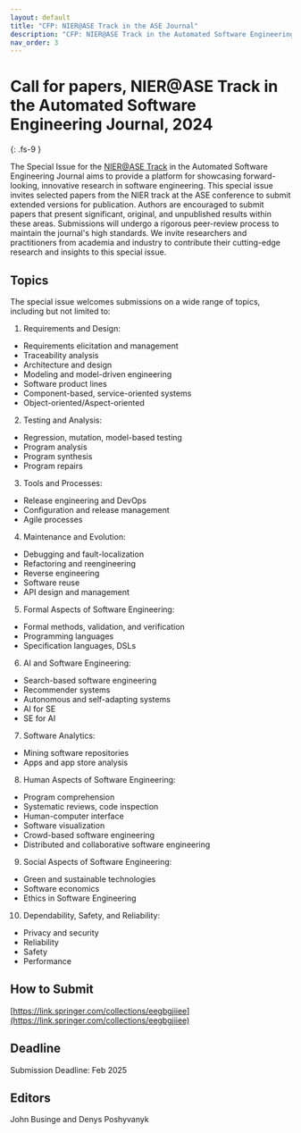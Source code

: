 ```yaml
---
layout: default
title: "CFP: NIER@ASE Track in the ASE Journal"
description: "CFP: NIER@ASE Track in the Automated Software Engineering Journal"
nav_order: 3
---
```


# Call for papers, NIER@ASE Track in the Automated Software Engineering Journal, 2024
{: .fs-9 }

The Special Issue for the [NIER@ASE Track](https://conf.researchr.org/track/ase-2024/ase-2024-nier-track) in the Automated Software Engineering Journal aims to provide a platform for showcasing forward-looking, innovative research in software engineering. This special issue invites selected papers from the NIER track at the ASE conference to submit extended versions for publication.
Authors are encouraged to submit papers that present significant, original, and unpublished results within these areas. Submissions will undergo a rigorous peer-review process to maintain the journal's high standards. We invite researchers and practitioners from academia and industry to contribute their cutting-edge research and insights to this special issue.

## Topics 

The special issue welcomes submissions on a wide range of topics, including but not limited to:
1. Requirements and Design:
- Requirements elicitation and management
- Traceability analysis
- Architecture and design
- Modeling and model-driven engineering
- Software product lines
- Component-based, service-oriented systems
- Object-oriented/Aspect-oriented
2. Testing and Analysis:
- Regression, mutation, model-based testing
- Program analysis
- Program synthesis
- Program repairs
3. Tools and Processes:
- Release engineering and DevOps
- Configuration and release management
- Agile processes
4. Maintenance and Evolution:
- Debugging and fault-localization
- Refactoring and reengineering
- Reverse engineering
- Software reuse
- API design and management
5. Formal Aspects of Software Engineering:
- Formal methods, validation, and verification
- Programming languages
- Specification languages, DSLs
6. AI and Software Engineering:
- Search-based software engineering
- Recommender systems
- Autonomous and self-adapting systems
- AI for SE
- SE for AI
7. Software Analytics:
- Mining software repositories
- Apps and app store analysis
8. Human Aspects of Software Engineering:
- Program comprehension
- Systematic reviews, code inspection
- Human-computer interface
- Software visualization
- Crowd-based software engineering
- Distributed and collaborative software engineering
9. Social Aspects of Software Engineering:
- Green and sustainable technologies
- Software economics
- Ethics in Software Engineering
10. Dependability, Safety, and Reliability:
- Privacy and security
- Reliability
- Safety
- Performance

## How to Submit

[https://link.springer.com/collections/eegbgjiiee](https://link.springer.com/collections/eegbgjiiee)

## Deadline

Submission Deadline: Feb 2025

## Editors

John Businge and Denys Poshyvanyk 

